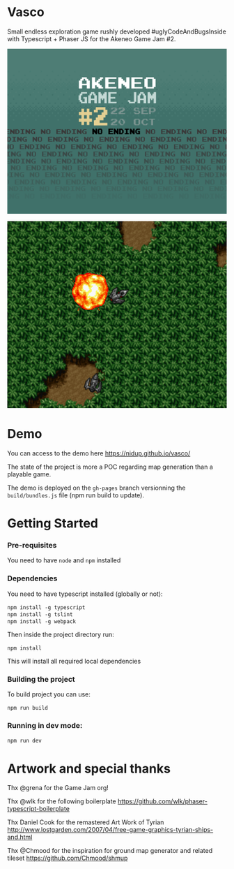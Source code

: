 # Vasco

Small endless exploration game rushly developed #uglyCodeAndBugsInside with Typescript + Phaser JS for the Akeneo Game Jam #2.

![Image of GameJam](doc/game-jam-2.gif)

![Image of GameJam](doc/screenshot.png)

# Demo

You can access to the demo here https://nidup.github.io/vasco/

The state of the project is more a POC regarding map generation than a playable game.

The demo is deployed on the `gh-pages` branch versionning the `build/bundles.js` file (npm run build to update).

# Getting Started

### Pre-requisites

You need to have `node` and `npm` installed

### Dependencies

You need to have typescript installed (globally or not):
```
npm install -g typescript
npm install -g tslint
npm install -g webpack
```

Then inside the project directory run:
```
npm install
```

This will install all required local dependencies

### Building the project

To build project you can use:

```
npm run build
```

### Running in dev mode:

```
npm run dev
```

# Artwork and special thanks

Thx @grena for the Game Jam org!

Thx @wlk for the following boilerplate https://github.com/wlk/phaser-typescript-boilerplate

Thx Daniel Cook for the remastered Art Work of Tyrian http://www.lostgarden.com/2007/04/free-game-graphics-tyrian-ships-and.html

Thx @Chmood for the inspiration for ground map generator and related tileset https://github.com/Chmood/shmup
